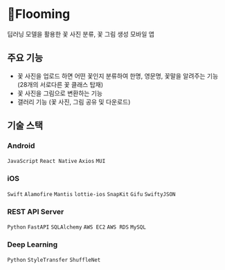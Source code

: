 # 🥀Flooming
딥러닝 모델을 활용한 꽃 사진 분류, 꽃 그림 생성 모바일 앱

## 주요 기능
- 꽃 사진을 업로드 하면 어떤 꽃인지 분류하여 한명, 영문명, 꽃말을 알려주는 기능 (28개의 서로다른 꽃 클래스 탑재)
- 꽃 사진을 그림으로 변환하는 기능
- 갤러리 기능 (꽃 사진, 그림 공유 및 다운로드)

## 기술 스택
### Android
```JavaScript``` ```React Native``` ```Axios``` ```MUI```

### iOS
```Swift``` ```Alamofire``` ```Mantis``` ```lottie-ios``` ```SnapKit``` ```Gifu``` ```SwiftyJSON```

### REST API Server
```Python``` ```FastAPI``` ```SQLAlchemy``` ```AWS EC2``` ```AWS RDS``` ```MySQL```

### Deep Learning
```Python``` ```StyleTransfer``` ```ShuffleNet```
